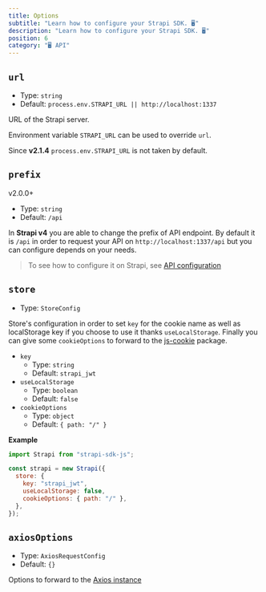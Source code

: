 ```yaml
---
title: Options
subtitle: "Learn how to configure your Strapi SDK. 🖥"
description: "Learn how to configure your Strapi SDK. 🖥"
position: 6
category: "🖥 API"
---
```


## `url`

- Type: `string`
- Default: `process.env.STRAPI_URL || http://localhost:1337`

URL of the Strapi server.

Environment variable `STRAPI_URL` can be used to override `url`.

<alert type="warning">

Since **v2.1.4** `process.env.STRAPI_URL` is not taken by default.

</alert>

## `prefix`

<badge>v2.0.0+</badge>

- Type: `string`
- Default: `/api`

In **Strapi v4** you are able to change the prefix of API endpoint. By default it is `/api` in order to request your API on `http://localhost:1337/api` but you can configure depends on your needs.

> To see how to configure it on Strapi, see [API configuration](https://docs.strapi.io/developer-docs/latest/setup-deployment-guides/configurations/optional/api.html#api-configuration)

## `store`

- Type: `StoreConfig`

Store's configuration in order to set `key` for the cookie name as well as localStorage key if you choose to use it thanks `useLocalStorage`. Finally you can give some `cookieOptions` to forward to the [js-cookie](https://github.com/jshttp/cookie#options-1) package.

- `key`
  - Type: `string`
  - Default: `strapi_jwt`
- `useLocalStorage`
  - Type: `boolean`
  - Default: `false`
- `cookieOptions`
  - Type: `object`
  - Default: `{ path: "/" }`

**Example**

```js
import Strapi from "strapi-sdk-js";

const strapi = new Strapi({
  store: {
    key: "strapi_jwt",
    useLocalStorage: false,
    cookieOptions: { path: "/" },
  },
});
```

## `axiosOptions`

- Type: `AxiosRequestConfig`
- Default: `{}`

Options to forward to the [Axios instance](https://github.com/axios/axios#request-config)
